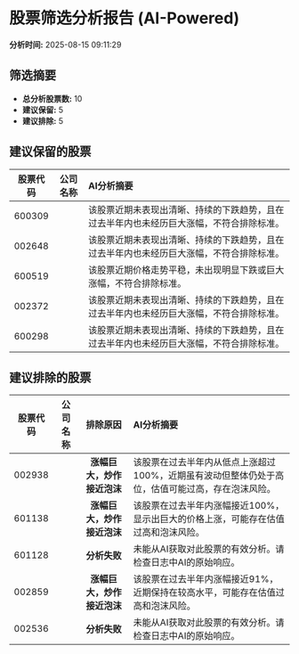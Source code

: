 # 股票筛选分析报告 (AI-Powered)

**分析时间:** 2025-08-15 09:11:29

## 筛选摘要

- **总分析股票数:** 10
- **建议保留:** 5
- **建议排除:** 5

## 建议保留的股票

| 股票代码 | 公司名称 | AI分析摘要 |
|:---:|:---:|:---|
| 600309 |  | 该股票近期未表现出清晰、持续的下跌趋势，且在过去半年内也未经历巨大涨幅，不符合排除标准。 |
| 002648 |  | 该股票近期未表现出清晰、持续的下跌趋势，且在过去半年内也未经历巨大涨幅，不符合排除标准。 |
| 600519 |  | 该股票近期价格走势平稳，未出现明显下跌或巨大涨幅，不符合排除标准。 |
| 002372 |  | 该股票近期未表现出清晰、持续的下跌趋势，且在过去半年内也未经历巨大涨幅，不符合排除标准。 |
| 600298 |  | 该股票近期未表现出清晰、持续的下跌趋势，且在过去半年内也未经历巨大涨幅，不符合排除标准。 |

## 建议排除的股票

| 股票代码 | 公司名称 | 排除原因 | AI分析摘要 |
|:---:|:---:|:---:|:---|
| 002938 |  | **涨幅巨大，炒作接近泡沫** | 该股票在过去半年内从低点上涨超过100%，近期虽有波动但整体仍处于高位，估值可能过高，存在泡沫风险。 |
| 601138 |  | **涨幅巨大，炒作接近泡沫** | 该股票在过去半年内涨幅接近100%，显示出巨大的价格上涨，可能存在估值过高和泡沫风险。 |
| 601128 |  | **分析失败** | 未能从AI获取对此股票的有效分析。请检查日志中AI的原始响应。 |
| 002859 |  | **涨幅巨大，炒作接近泡沫** | 该股票在过去半年内涨幅接近91%，近期保持在较高水平，可能存在估值过高和泡沫风险。 |
| 002536 |  | **分析失败** | 未能从AI获取对此股票的有效分析。请检查日志中AI的原始响应。 |
